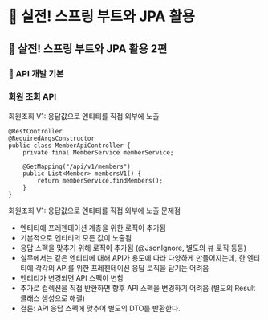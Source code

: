# :book: 실전! 스프링 부트와 JPA 활용

## :pushpin: 살전! 스프링 부트와 JPA 활용 2편

### :seedling: API 개발 기본

### 회원 조회 API
회원조회 V1: 응답값으로 엔티티를 직접 외부에 노출

```text
@RestController
@RequiredArgsConstructor
public class MemberApiController {
    private final MemberService memberService;
    
    @GetMapping("/api/v1/members")
    public List<Member> membersV1() {
        return memberService.findMembers();
    }
}
```

회원조회 V1: 응답값으로 엔티티를 직접 외부에 노출
문제점
- 엔티티에 프레젠테이션 계층을 위한 로직이 추가됨
- 기본적으로 엔티티의 모든 값이 노출됨
- 응답 스펙을 맞추기 위해 로직이 추가됨 (@JsonIgnore, 별도의 뷰 로직 등등)
- 실무에서는 같은 엔티티에 대해 API가 용도에 따라 다양하게 만들어지는데, 한 엔티티에 각각의 API를 위한 프레젠테이션 응답 로직을 담기는 어려움
- 엔티티가 변경되면 API 스펙이 변함 
- 추가로 컬렉션을 직접 반환하면 향후 API 스펙을 변경하기 어려움 (별도의 Result 클래스 생성으로 해결)
- 결론: API 응답 스펙에 맞추어 별도의 DTO를 반환한다.
